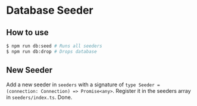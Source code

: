 # Database Seeder

## How to use

```bash
$ npm run db:seed # Runs all seeders
$ npm run db:drop # Drops database
```

## New Seeder

Add a new seeder in `seeders` with a signature of `type Seeder = (connection: Connection) => Promise<any>`. Register it in the seeders array in `seeders/index.ts`. Done.
